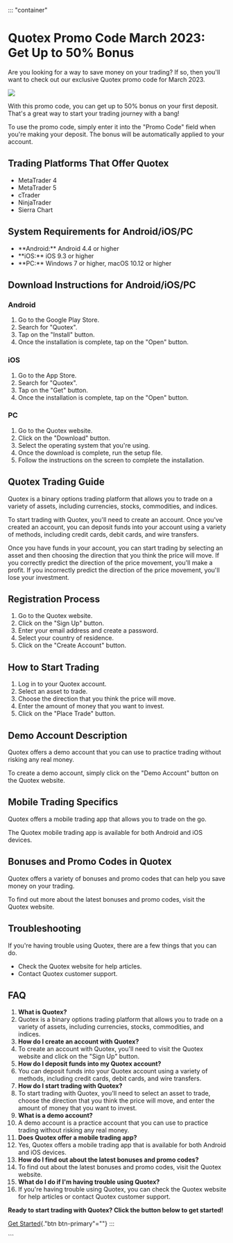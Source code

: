 ::: \"container\"
# Quotex Promo Code March 2023: Get Up to 50% Bonus

Are you looking for a way to save money on your trading? If so, then
you\'ll want to check out our exclusive Quotex promo code for March
2023.

[![](https://static.quotex.io/files/4_en/300_250.jpg)](https://traff.sbs/brokerqxlid)

With this promo code, you can get up to 50% bonus on your first deposit.
That\'s a great way to start your trading journey with a bang!

To use the promo code, simply enter it into the "Promo Code" field
when you\'re making your deposit. The bonus will be automatically
applied to your account.

## Trading Platforms That Offer Quotex

-   MetaTrader 4
-   MetaTrader 5
-   cTrader
-   NinjaTrader
-   Sierra Chart

## System Requirements for Android/iOS/PC

-   \*\*Android:\*\* Android 4.4 or higher
-   \*\*iOS:\*\* iOS 9.3 or higher
-   \*\*PC:\*\* Windows 7 or higher, macOS 10.12 or higher

## Download Instructions for Android/iOS/PC

### Android

1.  Go to the Google Play Store.
2.  Search for "Quotex".
3.  Tap on the "Install" button.
4.  Once the installation is complete, tap on the "Open" button.

### iOS

1.  Go to the App Store.
2.  Search for "Quotex".
3.  Tap on the "Get" button.
4.  Once the installation is complete, tap on the "Open" button.

### PC

1.  Go to the Quotex website.
2.  Click on the "Download" button.
3.  Select the operating system that you\'re using.
4.  Once the download is complete, run the setup file.
5.  Follow the instructions on the screen to complete the installation.

## Quotex Trading Guide

Quotex is a binary options trading platform that allows you to trade on
a variety of assets, including currencies, stocks, commodities, and
indices.

To start trading with Quotex, you\'ll need to create an account. Once
you\'ve created an account, you can deposit funds into your account
using a variety of methods, including credit cards, debit cards, and
wire transfers.

Once you have funds in your account, you can start trading by selecting
an asset and then choosing the direction that you think the price will
move. If you correctly predict the direction of the price movement,
you\'ll make a profit. If you incorrectly predict the direction of the
price movement, you\'ll lose your investment.

## Registration Process

1.  Go to the Quotex website.
2.  Click on the "Sign Up" button.
3.  Enter your email address and create a password.
4.  Select your country of residence.
5.  Click on the "Create Account" button.

## How to Start Trading

1.  Log in to your Quotex account.
2.  Select an asset to trade.
3.  Choose the direction that you think the price will move.
4.  Enter the amount of money that you want to invest.
5.  Click on the "Place Trade" button.

## Demo Account Description

Quotex offers a demo account that you can use to practice trading
without risking any real money.

To create a demo account, simply click on the "Demo Account"
button on the Quotex website.

## Mobile Trading Specifics

Quotex offers a mobile trading app that allows you to trade on the go.

The Quotex mobile trading app is available for both Android and iOS
devices.

## Bonuses and Promo Codes in Quotex

Quotex offers a variety of bonuses and promo codes that can help you
save money on your trading.

To find out more about the latest bonuses and promo codes, visit the
Quotex website.

## Troubleshooting

If you\'re having trouble using Quotex, there are a few things that you
can do.

-   Check the Quotex website for help articles.
-   Contact Quotex customer support.

## FAQ

1.  **What is Quotex?**
2.  Quotex is a binary options trading platform that allows you to trade
    on a variety of assets, including currencies, stocks, commodities,
    and indices.
3.  **How do I create an account with Quotex?**
4.  To create an account with Quotex, you\'ll need to visit the Quotex
    website and click on the "Sign Up" button.
5.  **How do I deposit funds into my Quotex account?**
6.  You can deposit funds into your Quotex account using a variety of
    methods, including credit cards, debit cards, and wire transfers.
7.  **How do I start trading with Quotex?**
8.  To start trading with Quotex, you\'ll need to select an asset to
    trade, choose the direction that you think the price will move, and
    enter the amount of money that you want to invest.
9.  **What is a demo account?**
10. A demo account is a practice account that you can use to practice
    trading without risking any real money.
11. **Does Quotex offer a mobile trading app?**
12. Yes, Quotex offers a mobile trading app that is available for both
    Android and iOS devices.
13. **How do I find out about the latest bonuses and promo codes?**
14. To find out about the latest bonuses and promo codes, visit the
    Quotex website.
15. **What do I do if I\'m having trouble using Quotex?**
16. If you\'re having trouble using Quotex, you can check the Quotex
    website for help articles or contact Quotex customer support.

**Ready to start trading with Quotex? Click the button below to get
started!**

[Get Started](\%22https://traff.sbs/brokerqxsignup\%22){."btn
btn-primary"=""}
:::

\`\`\`

